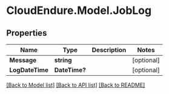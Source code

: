# CloudEndure.Model.JobLog
## Properties

Name | Type | Description | Notes
------------ | ------------- | ------------- | -------------
**Message** | **string** |  | [optional] 
**LogDateTime** | **DateTime?** |  | [optional] 

[[Back to Model list]](../README.md#documentation-for-models) [[Back to API list]](../README.md#documentation-for-api-endpoints) [[Back to README]](../README.md)

